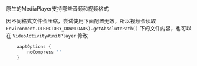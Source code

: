 原生的MediaPlayer支持哪些音频和视频格式

因不同格式文件会压缩，尝试使用下面配置无效，所以视频会读取 `Environment.DIRECTORY_DOWNLOADS).getAbsolutePath()` 下的文件内容，也可以在 `VideoActivity#initPlayer` 修改
```groovy
    aaptOptions {
        noCompress ''
    }
```